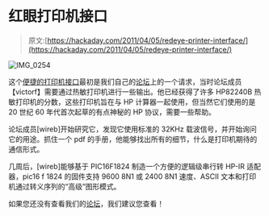# 红眼打印机接口

> 原文:[https://hackaday.com/2011/04/05/redeye-printer-interface/](https://hackaday.com/2011/04/05/redeye-printer-interface/)

![](../Images/e1ac1909340dee4dd58499a0f506fa7c.png "IMG_0254")

这个[便捷的打印机接口](http://www.wire2wire.org/HP82240B_adapter/HP802240B_adapter.html)最初是我们自己的[论坛](http://forums.hackaday.com/viewtopic.php?f=10&t=427&sid=313b60966d50c458c78ac0abaac3aae6)上的一个请求，当时论坛成员【victorf】需要通过热敏打印机进行一些输出。他已经获得了许多 HP82240B 热敏打印机的分数，这些打印机旨在与 HP 计算器一起使用，但当然它们使用的是 20 世纪 60 年代首次起草的有点神秘的 HP 协议，需要一些帮助。

论坛成员[wireb]开始研究它，发现它使用标准的 32KHz 载波信号，并开始询问它的用途。抓住一个 pdf 的手册，他能够找出所有的细节，什么是打印机期待的通信形式。

几周后，[wireb]能够基于 PIC16F1824 制造一个方便的逻辑级串行转 HP-IR 适配器，pic16 f 1824 的固件支持 9600 8N1 或 2400 8N1 速度、ASCII 文本和打印机通过转义序列的“高级”图形模式。

如果您还没有查看我们的[论坛](http://forums.hackaday.com/)，我们建议您查看！